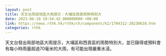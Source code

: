 ```yaml
---
layout: post
title: 天文台局部地區大雨提示：大埔及西貢雨勢特別大
date: 2023-06-10 19:54:42.000000000 +08:00
link: https://news.rthk.hk/rthk/ch/component/k2/1704312-20230610.htm
categories: rthk
---
```


天文台發出局部地區大雨提示，大埔區和西貢區的雨勢特別大，並已錄得或預料會有每小時雨量超過70毫米的大雨，有可能出現嚴重水浸。
